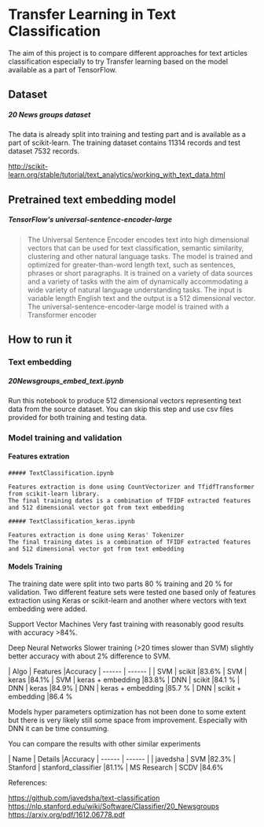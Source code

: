 # Transfer Learning in Text Classification

The aim of this project is to compare different approaches for text articles classification especially to try Transfer learning based on the model available as a part of TensorFlow.

## Dataset

##### 20 News groups dataset
The data is already split into training and testing part and is available as a part of scikit-learn. The training dataset contains 11314 records and test dataset 7532 records.

http://scikit-learn.org/stable/tutorial/text_analytics/working_with_text_data.html

## Pretrained text embedding model

##### TensorFlow's universal-sentence-encoder-large

>The Universal Sentence Encoder encodes text into high dimensional vectors that can be used for text classification, semantic similarity, clustering and other natural language tasks.
The model is trained and optimized for greater-than-word length text, such as sentences, phrases or short paragraphs. It is trained on a variety of data sources and a variety of tasks with the aim of dynamically accommodating a wide variety of natural language understanding tasks. The input is variable length English text and the output is a 512 dimensional vector. The universal-sentence-encoder-large model is trained with a Transformer encoder




## How to run it

### Text embedding

##### 20Newsgroups_embed_text.ipynb

Run this notebook to produce 512 dimensional vectors representing text data from the source dataset.
You can skip this step and use csv files provided for both training and testing data.

### Model training and validation

#### Features extration
    ##### TextClassification.ipynb

    Features extraction is done using CountVectorizer and TfidfTransformer from scikit-learn library.
    The final training dates is a combination of TFIDF extracted features and 512 dimensional vector got from text embedding

    ##### TextClassification_keras.ipynb

    Features extraction is done using Keras' Tokenizer
    The final training dates is a combination of TFIDF extracted features and 512 dimensional vector got from text embedding

#### Models Training

The training date were split into two parts 80 % training and 20 % for validation.
Two different feature sets were tested one based only of features extraction using Keras or scikit-learn and another where vectors with text embedding were added.

Support Vector Machines
Very fast training with reasonably good results with accuracy >84%.

Deep Neural Networks
Slower training (>20 times slower than SVM) slightly better accuracy with about 2% difference to SVM.



| Algo | Features |Accuracy
| ------ | ------ |
| SVM | scikit |83.6%
| SVM | keras |84.1%
| SVM | keras + embedding |83.8%
| DNN | scikit |84.1 %
| DNN | keras |84.9%
| DNN | keras + embedding |85.7 %
| DNN | scikit + embedding |86.4 %

Models hyper parameters optimization has not been done to some extent but there is very likely still some space from improvement. Especially with DNN it can be time consuming.

You can compare the results with other similar experiments

| Name | Details |Accuracy
| ------ | ------ |
| javedsha | SVM |82.3%
| Stanford | stanford_classifier |81.1%
| MS Research | SCDV |84.6%

References:

https://github.com/javedsha/text-classification
https://nlp.stanford.edu/wiki/Software/Classifier/20_Newsgroups
https://arxiv.org/pdf/1612.06778.pdf
